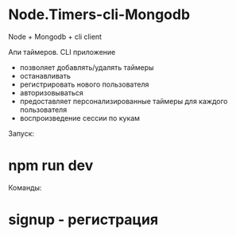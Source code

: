 # Node.Timers-cli-Mongodb

Node + Mongodb + cli client

Апи таймеров. CLI приложение

- позволяет добавлять/удалять таймеры
- останавливать
- регистрировать нового пользователя
- авторизовываться
- предоставляет персонализированные таймеры для каждого пользователя
- воспроизведение сессии по кукам

Запуск:

# npm run dev

Команды:

# signup - регистрация
